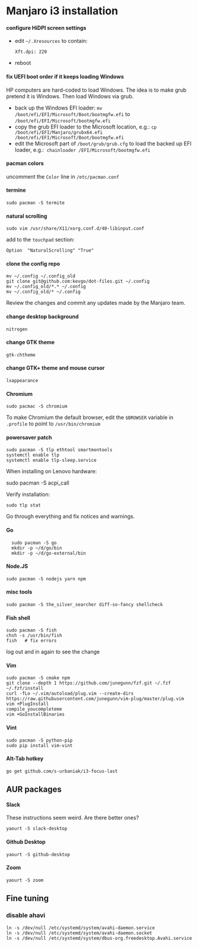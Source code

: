 # Manjaro i3 installation

#### configure HiDPI screen settings

- edit `~/.Xresources` to contain:

  ```
  Xft.dpi: 220
  ```

- reboot

#### fix UEFI boot order if it keeps loading Windows

HP computers are hard-coded to load Windows.
The idea is to make grub pretend it is Windows.
Then load Windows via grub.

- back up the Windows EFI loader:
  `mv /boot/efi/EFI/Microsoft/Boot/bootmgfw.efi` to `/boot/efi/EFI/Microsoft/bootmgfw.efi`
- copy the grub EFI loader to the Microsoft location, e.g.:
  `cp /boot/efi/EFI/Manjaro/grubx64.efi /boot/efi/EFI/Microsoft/Boot/bootmgfw.efi`
- edit the Microsoft part of `/boot/grub/grub.cfg` to load the backed up EFI loader, e.g.:
   `chainloader /EFI/Microsoft/bootmgfw.efi`

#### pacman colors

uncomment the `Color` line in `/etc/pacman.conf`

#### termine

    sudo pacman -S termite

#### natural scrolling

```
sudo vim /usr/share/X11/xorg.conf.d/40-libinput.conf
```

add to the `touchpad` section:

```
Option  "NaturalScrolling" "True"
```

#### clone the config repo

    mv ~/.config ~/.config_old
    git clone git@github.com:kevgo/dot-files.git ~/.config
    mv ~/.config_old/*.* ~/.config
    mv ~/.config_old/* ~/.config

Review the changes and commit any updates made by the Manjaro team.

#### change desktop background

    nitrogen

#### change GTK theme

    gtk-chtheme

#### change GTK+ theme and mouse cursor

    lxappearance

#### Chromium

    sudo pacmac -S chromium

To make Chromium the default browser,
edit the `$BROWSER` variable in `.profile` to point to `/usr/bin/chromium`

#### powersaver patch

    sudo pacman -S tlp ethtool smartmontools
    systemctl enable tlp
    systemctl enable tlp-sleep.service

When installing on Lenovo hardware:

sudo pacman -S acpi_call

Verify installation:

    sudo tlp stat

Go through everything and fix notices and warnings.

#### Go

      sudo pacman -S go
      mkdir -p ~/d/go/bin
      mkdir -p ~/d/go-external/bin

#### Node.JS

    sudo pacman -S nodejs yarn npm

#### misc tools

    sudo pacman -S the_silver_searcher diff-so-fancy shellcheck

#### Fish shell

    sudo pacman -S fish
    chsh -s /usr/bin/fish
    fish   # fix errors

log out and in again to see the change

#### Vim

    sudo pacman -S cmake npm
    git clone --depth 1 https://github.com/junegunn/fzf.git ~/.fzf
    ~/.fzf/install
    curl -fLo ~/.vim/autoload/plug.vim --create-dirs https://raw.githubusercontent.com/junegunn/vim-plug/master/plug.vim
    vim +PlugInstall
    compile_youcompleteme
    vim +GoInstallBinaries

#### Vint

    sudo pacman -S python-pip
    sudo pip install vim-vint

#### Alt-Tab hotkey

    go get github.com/s-urbaniak/i3-focus-last

## AUR packages

#### Slack

These instructions seem weird. Are there better ones?

    yaourt -S slack-desktop

#### Github Desktop

    yaourt -S github-desktop

#### Zoom

    yaourt -S zoom

## Fine tuning

### disable ahavi

```
ln -s /dev/null /etc/systemd/system/avahi-daemon.service
ln -s /dev/null /etc/systemd/system/avahi-daemon.socket
ln -s /dev/null /etc/systemd/system/dbus-org.freedesktop.Avahi.service
```
